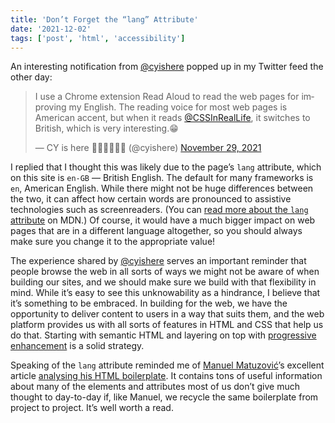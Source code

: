 ```yaml
---
title: 'Don’t Forget the “lang” Attribute'
date: '2021-12-02'
tags: ['post', 'html', 'accessibility']
---
```


An interesting notification from [@cyishere](https://twitter.com/cyishere) popped up in my Twitter feed the other day:

<blockquote class="twitter-tweet"><p lang="en" dir="ltr">I use a Chrome extension Read Aloud to read the web pages for improving my English. The reading voice for most web pages is American accent, but when it reads <a href="https://twitter.com/CSSInRealLife?ref_src=twsrc%5Etfw">@CSSInRealLife</a>, it switches to British, which is very interesting.😁</p>&mdash; CY is here 👩🏻‍💻🚀🖖🏻 (@cyishere) <a href="https://twitter.com/cyishere/status/1465312612074147847?ref_src=twsrc%5Etfw">November 29, 2021</a></blockquote> <script async src="https://platform.twitter.com/widgets.js" charset="utf-8"></script>

I replied that I thought this was likely due to the page’s `lang` attribute, which on this site is `en-GB` — British English. The default for many frameworks is `en`, American English. While there might not be huge differences between the two, it can affect how certain words are pronounced to assistive technologies such as screenreaders. (You can [read more about the `lang` attribute](https://developer.mozilla.org/en-US/docs/Web/HTML/Global_attributes/lang) on MDN.) Of course, it would have a much bigger impact on web pages that are in a different language altogether, so you should always make sure you change it to the appropriate value!

The experience shared by [@cyishere](https://twitter.com/cyishere) serves an important reminder that people browse the web in all sorts of ways we might not be aware of when building our sites, and we should make sure we build with that flexibility in mind. While it’s easy to see this unknowability as a hindrance, I believe that it’s something to be embraced. In building for the web, we have the opportunity to deliver content to users in a way that suits them, and the web platform provides us with all sorts of features in HTML and CSS that help us do that. Starting with semantic HTML and layering on top with [progressive enhancement](https://developer.mozilla.org/en-US/docs/Glossary/Progressive_Enhancement) is a solid strategy.

Speaking of the `lang` attribute reminded me of [Manuel Matuzović](https://twitter.com/mmatuzo)’s excellent article [analysing his HTML boilerplate](https://www.matuzo.at/blog/html-boilerplate/). It contains tons of useful information about many of the elements and attributes most of us don’t give much thought to day-to-day if, like Manuel, we recycle the same boilerplate from project to project. It’s well worth a read.
